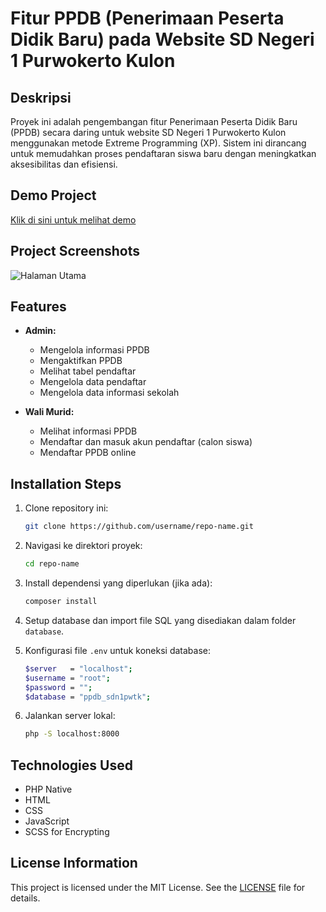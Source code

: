 # Fitur PPDB (Penerimaan Peserta Didik Baru) pada Website SD Negeri 1 Purwokerto Kulon

## Deskripsi
Proyek ini adalah pengembangan fitur Penerimaan Peserta Didik Baru (PPDB) secara daring untuk website SD Negeri 1 Purwokerto Kulon menggunakan metode Extreme Programming (XP). Sistem ini dirancang untuk memudahkan proses pendaftaran siswa baru dengan meningkatkan aksesibilitas dan efisiensi.

## Demo Project
[Klik di sini untuk melihat demo](https://ppdb.sdn1purwokertokulon.sch.id)

## Project Screenshots
![Halaman Utama](https://drive.google.com/file/d/1D4He_dXsijpKoKqgZav3x5IqFTyMa17q/view?usp=sharing)

## Features
- **Admin:**
  - Mengelola informasi PPDB
  - Mengaktifkan PPDB
  - Melihat tabel pendaftar
  - Mengelola data pendaftar
  - Mengelola data informasi sekolah

- **Wali Murid:**
  - Melihat informasi PPDB
  - Mendaftar dan masuk akun pendaftar (calon siswa)
  - Mendaftar PPDB online

## Installation Steps
1. Clone repository ini:
    ```bash
    git clone https://github.com/username/repo-name.git
    ```
2. Navigasi ke direktori proyek:
    ```bash
    cd repo-name
    ```
3. Install dependensi yang diperlukan (jika ada):
    ```bash
    composer install
    ```
4. Setup database dan import file SQL yang disediakan dalam folder `database`.

5. Konfigurasi file `.env` untuk koneksi database:
    ```bash
    $server   = "localhost";
    $username = "root";
    $password = "";
    $database = "ppdb_sdn1pwtk";
    ```

6. Jalankan server lokal:
    ```bash
    php -S localhost:8000
    ```

## Technologies Used
- PHP Native
- HTML
- CSS
- JavaScript
- SCSS for Encrypting

## License Information
This project is licensed under the MIT License. See the [LICENSE](LICENSE) file for details.

